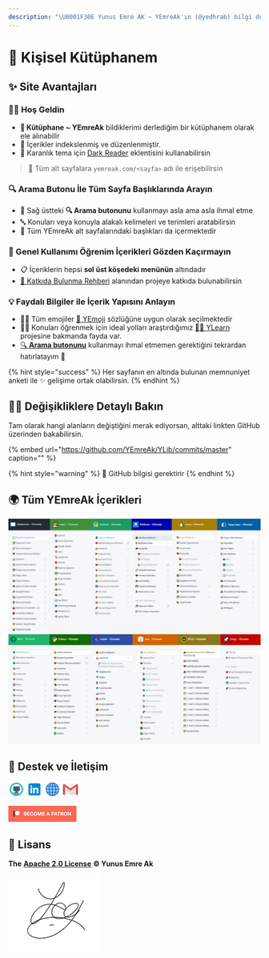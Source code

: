 ```yaml
---
description: "\U0001F30E Yunus Emre AK ~ YEmreAk'ın (@yedhrab) bilgi dünyasının dijital ortamda vücut bulmuş hali \U0001F680 Konular: öğrenme, python, yapay zeka, veri bilimi, windows, android, iuce ders notları, git, web, java"
---
```


# 📖 Kişisel Kütüphanem

## ✨ Site Avantajları

### 🙋‍♂️ Hoş Geldin

* **📖 Kütüphane ~ YEmreAk** bildiklerimi derlediğim bir kütüphanem olarak ele alınabilir
* 🧐 İçerikler indekslenmiş ve düzenlenmiştir. 
* 🖤 Karanlık tema için [Dark Reader](https://darkreader.org/) eklentisini kullanabilirsin

> 🔗 Tüm alt sayfalara `yemreak.com/<sayfa>` adı ile erişebilirsin

### 🔍 Arama Butonu İle Tüm Sayfa Başlıklarında Arayın

* 🏹 Sağ üstteki **🔍 Arama butonunu** kullanmayı asla ama asla ihmal etme
* 🔤 Konuları veya konuyla alakalı kelimeleri ve terimleri aratabilirsin
* 📃 Tüm YEmreAk alt sayfalarındaki başlıkları da içermektedir

### 🧐 Genel Kullanımı Öğrenim İçerikleri Gözden Kaçırmayın

* 📋 İçeriklerin hepsi **sol üst köşedeki menünün** altındadır
* [💖 Katkıda Bulunma Rehberi](contributing.md) alanından projeye katkıda bulunabilirsin

### 💡 Faydalı Bilgiler ile İçerik Yapısını Anlayın

* 👮‍♂️ Tüm emojiler [🚀 YEmoji](https://emoji.yemreak.com/) sözlüğüne uygun olarak seçilmektedir
* 👨‍🏫 Konuları öğrenmek için ideal yolları araştırdığımız [👨‍🏫 YLearn](https://learn.yemreak.com/) projesine bakmanda fayda var.
* [‍🔍 **Arama butonunu**](https://wiki.yemreak.com/?q=) kullanmayı ihmal etmemen gerektiğini tekrardan hatırlatayım 🤭

{% hint style="success" %}
Her sayfanın en altında bulunan memnuniyet anketi ile ✨ gelişime ortak olabilirsin.
{% endhint %}

## 🕵️‍♂️ Değişikliklere Detaylı Bakın

Tam olarak hangi alanların değiştiğini merak ediyorsan, alttaki linkten GitHub üzerinden bakabilirsin.

{% embed url="https://github.com/YEmreAk/YLib/commits/master" caption="" %}

{% hint style="warning" %}
📢 GitHub bilgisi gerektirir
{% endhint %}

## 🌍 Tüm YEmreAk İçerikleri

![](.gitbook/assets/yemreakcom.png)

## 💖 Destek ve İletişim

​[​![Github](.gitbook/assets/github_32px.png)​](https://github.com/yedhrab) [​![LinkedIn](.gitbook/assets/linkedin_32px.png)​](https://www.linkedin.com/in/yemreak/) [​![Website](.gitbook/assets/geography_32px.png)​](https://yemreak.com/) [​![Mail](.gitbook/assets/gmail_32px.png)​](mailto:yemreak.com@gmail.com?subject=YLib%20%7C%20GitHub)​

​[​![Patreon](.gitbook/assets/become_a_patron_32px.png)](https://www.patreon.com/yemreak/)

## 🔏 Lisans

**The** [**Apache 2.0 License**](https://choosealicense.com/licenses/apache-2.0/) **©️ Yunus Emre Ak**

![YEmreAk](.gitbook/assets/ysigniture-trans.png)

